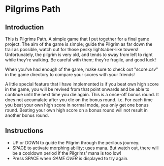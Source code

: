 # Pilgrims Path

## Introduction
This is Pilgrims Path. A simple game that I put together for a final game project. The aim of the game is simple; guide the Pilgrim as far down the trail as possible, watch out for those pesky lightsaber-like towers! Unfortunately, the pilgrim is very old, and tends to sway from left to right while they're walking. Be careful with them; they're fragile, and good luck!

When you've had enough of the game, make sure to check out "score.csv" in the game directory to compare your scores with your friends! 

A little special feature that I have implemented is if you beat own high score in the game, you will be revived from that point onwards and be able to continue until the next time you die again. This is a once-off bonus round. It does not accumalate after you die on the bonus round. i.e. For each time you beat your own high score in normal mode, you only get one bonus round. Beating your own high score on a bonus round will not result in another bonus round.

## Instructions
* UP or DOWN to guide the Pilgrim through the perilous journey.
* SPACE to activate morphing ability; uses mana. But watch out, there will be a cooldown period if the Pilgrims' mana is too low!
* Press SPACE when *GAME OVER* is displayed to try again.
